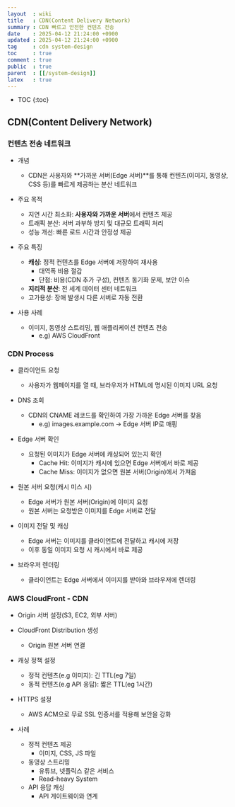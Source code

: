 ```yaml
---
layout  : wiki
title   : CDN(Content Delivery Network)
summary : CDN 빠르고 안전한 컨텐츠 전송
date    : 2025-04-12 21:24:00 +0900
updated : 2025-04-12 21:24:00 +0900
tag     : cdn system-design
toc     : true
comment : true
public  : true
parent  : [[/system-design]]
latex   : true
---
```

* TOC
{:toc}

## CDN(Content Delivery Network)

### 컨텐츠 전송 네트워크

- 개념

  - CDN은 사용자와 **가까운 서버(Edge 서버)**를 통해 컨텐츠(이미지, 동영상, CSS 등)를 빠르게 제공하는 분산 네트워크

- 주요 목적

    - 지연 시간 최소화: **사용자와 가까운 서버**에서 컨텐츠 제공
    - 트래픽 분산: 서버 과부하 방지 및 대규모 트래픽 처리
    - 성능 개선: 빠른 로드 시간과 안정성 제공

- 주요 특징

    - **캐싱**: 정적 컨텐츠를 Edge 서버에 저장하여 재사용
        - 대역폭 비용 절감
        - 단점: 비용(CDN 추가 구성), 컨텐츠 동기화 문제, 보안 이슈
    - **지리적 분산**: 전 세계 데이터 센터 네트워크
    - 고가용성: 장애 발생시 다른 서버로 자동 전환

- 사용 사례

    - 이미지, 동영상 스트리밍, 웹 애플리케이션 컨텐츠 전송
        - e.g) AWS CloudFront

### CDN Process

- 클라이언트 요청

    - 사용자가 웹페이지를 열 때, 브라우저가 HTML에 명시된 이미지 URL 요청

- DNS 조회

    - CDN의 CNAME 레코드를 확인하여 가장 가까운 Edge 서버를 찾음
        - e.g) images.example.com → Edge 서버 IP로 매핑

- Edge 서버 확인

    - 요청된 이미지가 Edge 서버에 캐싱되어 있는지 확인
        - Cache Hit: 이미지가 캐시에 있으면 Edge 서버에서 바로 제공
        - Cache Miss: 이미지가 없으면 원본 서버(Origin)에서 가져옴

- 원본 서버 요청(캐시 미스 시)

    - Edge 서버가 원본 서버(Origin)에 이미지 요청
    - 원본 서버는 요청받은 이미지를 Edge 서버로 전달

- 이미지 전달 및 캐싱

    - Edge 서버는 이미지를 클라이언트에 전달하고 캐시에 저장
    - 이후 동일 이미지 요청 시 캐시에서 바로 제공

- 브라우저 렌더링

    - 클라이언트는 Edge 서버에서 이미지를 받아와 브라우저에 렌더링

### AWS CloudFront - CDN

- Origin 서버 설정(S3, EC2, 외부 서버)
- CloudFront Distribution 생성
    - Origin 원본 서버 연결
- 캐싱 정책 설정
    - 정적 컨텐츠(e.g 이미지): 긴 TTL(eg 7일)
    - 동적 컨텐츠(e.g API 응답): 짧은 TTL(eg 1시간)
- HTTPS 설정
    - AWS ACM으로 무료 SSL 인증서를 적용해 보안을 강화

- 사례

    - 정적 컨텐츠 제공
        - 이미지, CSS, JS 파일
    - 동영상 스트리밍
        - 유튜브, 넷플릭스 같은 서비스
        - Read-heavy System
    - API 응답 캐싱
        - API 게이트웨이와 연계